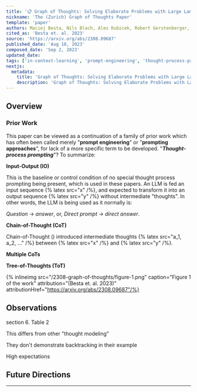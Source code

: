 ```yaml
---
title: '📋 Graph of Thoughts: Solving Elaborate Problems with Large Language Models'
nickname: 'The (Zurich) Graph of Thoughts Paper'
template: 'paper'
authors: Maciej Besta, Nils Blach, Ales Kubicek, Robert Gerstenberger, Lukas Gianinazzi, Joanna Gajda, Tomasz Lehmann, Michal Podstawski, Hubert Niewiadomski, Piotr Nyczyk, Torsten Hoefler
cited_as: 'Besta et. al. 2023'
source: 'https://arxiv.org/abs/2308.09687'
published_date: 'Aug 18, 2023'
composed_date: 'Sep 2, 2023'
updated_date:
tags: ['in-context-learning', 'prompt-engineering', 'thought-process-prompting']
nextjs:
  metadata:
    title: 'Graph of Thoughts: Solving Elaborate Problems with Large Language Models'
    description: 'Graph of Thoughts: Solving Elaborate Problems with Large Language Models'
---
```


## Overview

### Prior Work

This paper can be viewed as a continuation of a family of prior work which has often been called merely "**prompt engineering**" or "**prompting approaches**", for lack of a more specific term to be developed. "**_Thought-process prompting_**"? To summarize:

**Input-Output (IO)**

This is the baseline or control condition of no special thought process prompting being present, which is used in these papers. An LLM is fed an input sequence {% latex src="x" /%}, and expected to transform it into an output sequence {% latex src="y" /%} without intermediate "thoughts". In other words, the LLM is being used as it normally is:

_Question_ &rarr; _answer_, or, _Direct prompt_ &rarr; _direct answer_.

**Chain-of-Thought (CoT)**

Chain-of-Thought () introduced intermediate thoughts {% latex src="a_1, a_2, ..." /%} between {% latex src="x" /%} and {% latex src="y" /%}.

**Multiple CoTs**

**Tree-of-Thoughts (ToT)**

{% inlineimg src="/2308-graph-of-thoughts/figure-1.png" caption="Figure 1 of the work" attribution="(Besta et. al. 2023)" attributionHref="https://arxiv.org/abs/2308.09687"/%}

## Observations

section 6. Table 2

This differs from other "thought modeling"

They don't demonstrate backtracking in their example

High expectations

## Future Directions

<!-- **Please cite the original work**! To cite this critique: -->

---

<!--




using this to train a model which solves arc.
make 1+ GoOs for Arc examples, train

everything is connected graph neural Networks

see boosting logical reasoning


the binding problem




-->
